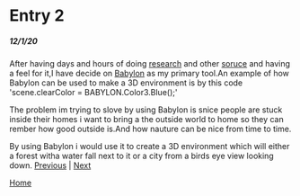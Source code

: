 # Entry 2
##### 12/1/20

After having days and hours of doing [research](https://github.com/BabylonJS/BabylonNative) and other [soruce](https://doc.babylonjs.com/toolsAndResources/offsite) and having a feel for it,I have decide on [Babylon](https://www.babylonjs.com/community/) as my primary tool.An example of how Babylon can be used to make a 3D environment is by this code 'scene.clearColor = BABYLON.Color3.Blue();' 


The problem im trying to slove by using Babylon is snice people are stuck inside their homes i want to bring a the outside world to home so they can rember how good outside is.And how nauture can be nice from time to time.


By using Babylon i would use it to create a 3D environment which will either a forest witha water fall next to it or a city from a birds eye view looking down.
[Previous](entry01.md) | [Next](entry03.md)

[Home](../README.md)
